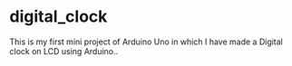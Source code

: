 # digital_clock
This is my first mini project of Arduino Uno in which I have made a Digital clock on LCD using Arduino..
